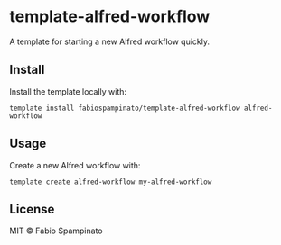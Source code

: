# template-alfred-workflow

A template for starting a new Alfred workflow quickly.

## Install

Install the template locally with:

```
template install fabiospampinato/template-alfred-workflow alfred-workflow
```

## Usage

Create a new Alfred workflow with:

```
template create alfred-workflow my-alfred-workflow
```

## License

MIT © Fabio Spampinato
